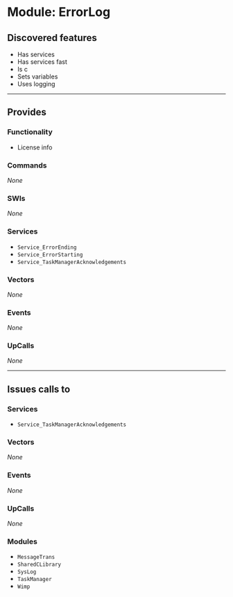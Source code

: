 # Module: ErrorLog

## Discovered features


* Has services
* Has services fast
* Is c
* Sets variables
* Uses logging

---

## Provides

### Functionality


* License info

### Commands


*None*


### SWIs


*None*


### Services


* `Service_ErrorEnding`
* `Service_ErrorStarting`
* `Service_TaskManagerAcknowledgements`


### Vectors


*None*


### Events


*None*


### UpCalls


*None*


---

## Issues calls to

### Services


* `Service_TaskManagerAcknowledgements`


### Vectors


*None*


### Events


*None*


### UpCalls


*None*


### Modules


* `MessageTrans`
* `SharedCLibrary`
* `SysLog`
* `TaskManager`
* `Wimp`


